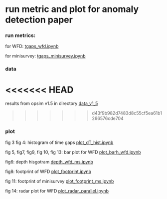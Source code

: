 # run metric and plot for anomaly detection paper 

### run metrics: 
for WFD:   [tgaps_wfd.ipynb](tgaps_wfd.ipynb)

for minisurvey: [tgaps_minisurvey.ipynb](tgaps_minisurvey.ipynb)

### data

<<<<<<< HEAD
=======
results from opsim v1.5 in directory [data_v1_5](data_v1_5)
>>>>>>> d43f9b982d7483d8c55cf5ea61b1266576cde704

### plot

fig 3 fig 4: histogram of time gaps  [plot_dT_hist.ipynb](plot_dT_hist.ipynb)

fig 5, fig7,  fig9, fig 10, fig 13: bar plot for WFD [plot_barh_wfd.ipynb](plot_barh_wfd.ipynb)

fig6: depth hisgotram [depth_wfd_ms.ipynb](depth_wfd_ms.ipynb)

fig8: footprint of WFD [plot_footprint.ipynb](plot_footprint_wfd.ipynb)

fig 11: footprint of minisurvey [plot_footprint_ms.ipynb](plot_footprint_ms.ipynb)

fig 14: radar plot for WFD [plot_radar_parallel.ipynb](plot_radar_parallel.ipynb) 
